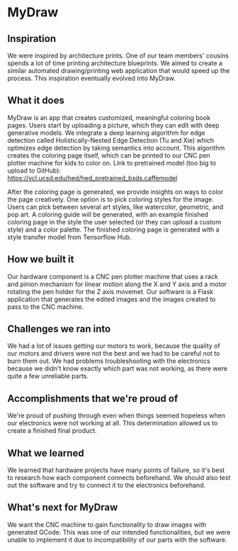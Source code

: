 # MyDraw

## Inspiration

We were inspired by architecture prints. One of our team members' cousins spends a lot of time printing architecture blueprints. We aimed to create a similar automated drawing/printing web application that would speed up the process. This inspiration eventually evolved into MyDraw.

## What it does

MyDraw is an app that creates customized, meaningful coloring book pages. Users start by uploading a picture, which they can edit with deep generative models. We integrate a deep learning algorithm for edge detection called Holistically-Nested Edge Detection (Tu and Xie) which optimizes edge detection by taking semantics into account. This algorithm creates the coloring page itself, which can be printed to our CNC pen plotter machine for kids to color on.
Link to pretrained model (too big to upload to GitHub): https://vcl.ucsd.edu/hed/hed_pretrained_bsds.caffemodel

After the coloring page is generated, we provide insights on ways to color the page creatively. One option is to pick coloring styles for the image. Users can pick between several art styles, like watercolor, 
geometric, and pop art. A coloring guide will be generated, with an example finished coloring page in the style the user selected (or they can upload a custom style) and a color palette. The finished coloring page is generated with a style transfer model from Tensorflow Hub.

## How we built it

Our hardware component is a CNC pen plotter machine that uses a rack and pinion mechanism for linear motion along the X and Y axis and a motor rotating the pen holder for the Z axis movemet. Our software is a Flask application that generates the edited images and the images created to pass to the CNC machine.

## Challenges we ran into

We had a lot of issues getting our motors to work, because the quality of our motors and drivers were not the best and we had to be careful not to burn them out. We had problems troubleshooting with the electronics because we didn't know exactly which part was not working, as there were quite a few unreliable parts.

## Accomplishments that we're proud of

We're proud of pushing through even when things seemed hopeless when our electronics were not working at all. This determination allowed us to create a finished final product.

## What we learned

We learned that hardware projects have many points of failure, so it's best to research how each component connects beforehand. We should also test out the software and try to connect it to the electronics beforehand.

## What's next for MyDraw

We want the CNC machine to gain functionality to draw images with generated GCode. This was one of our intended functionalities, but we were unable to implement it due to incompatibility of our parts with the software.
